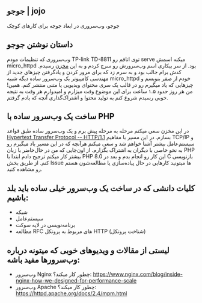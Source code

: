 ## جوجو | jojo
جوجو، وب‌سروری در ابعاد جوجه برای کارهای کوچک

## داستان نوشتن جوجو
وب‌سروری که تنظیمات مودم TP-link TD-8811  توی اتاقم رو serve میکنه اسمش micro_httpd بود. از سر بیکاری اسم وب‌سرورش رو سرچ کردم و به این [مخزن](https://github.com/socram8888/micro_httpd) رسیدم. کدش برام جالب بود و به سرم زد که برای مرور کردن و یادگرفتن چیزهای جدید از مهندسی کامپیوتر یک وب‌سرور ساده دیگه شبیه micro_httpd خودم از صفر بنویسم و چیزهایی که یاد میگیرم رو در قالب یک ‌سری محتوای ویدیویی یا متنی منتشر کنم.  همین! من هر روز حدود ۱.۵ ساعت برای این موضوع وقت میزارم و امیدوارم هر وقت به نتیجه خوبی رسیدم شروع کنم به تولید محتوا و اشتراک‌گذاری آنچه که یادم گرفتم.

## ساخت یک وب‌سرور ساده با PHP
در این مخزن سعی میکنم مرحله به مرحله پیش برم و یک وب‌سرور ساده طبق قواعد  [Hypertext Transfer Protocol -- HTTP/1.1](https://datatracker.ietf.org/doc/html/rfc2616) بسازم. 
در این مسیر با مفاهیم TCP/IP و سیستم‌عامل بیشتر آشنا خواهم شد و سعی میکنم هرآنچه که در این مسیر یاد میگیرم رو به نحو خاصی با دیگران به اشتراک بگزارم. 
از اون‌جایی که من در حال‌حاضر با زبان PHP بیشتر کار میکنم ترجیح دادم ابتدا با PHP 8.0 این کار رو انجام بدم و بعد در C بازنویسی کنم.  از طریق بخش Issue ها میتونید کارهایی در حال پیاده‌سازی یا مطالعه‌شون هستم رو مشاهده کنید.


## کلیات دانشی که در ساخت یک وب‌سرور خیلی ساده باید بلد باشیم:
- شبکه
- سیستم‌عامل
- برنامه‌نویسی در لایه سوکت
- مطالعه RFC های مربوط به پروتکل HTTP (شناخت پروتکل)


## لیستی از مقالات و ویدیو‌های خوبی که میتونه درباره وب‌سرورها مفید باشه:

- وب‌سرور Nginx چطور کار میکند؟: https://www.nginx.com/blog/inside-nginx-how-we-designed-for-performance-scale
- وب‌سرور Apache چطور کار میکند؟: https://httpd.apache.org/docs/2.4/mpm.html 
